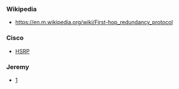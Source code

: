 ### Wikipedia
- https://en.m.wikipedia.org/wiki/First-hop_redundancy_protocol

### Cisco
- [HSRP](https://www.cisco.com/c/en/us/td/docs/ios-xml/ios/ipapp_fhrp/configuration/xe-16/fhp-xe-16-book/fhp-hsrp.html)

### Jeremy
- [1](https://www.youtube.com/watch?v=43WnpwQMolo)
